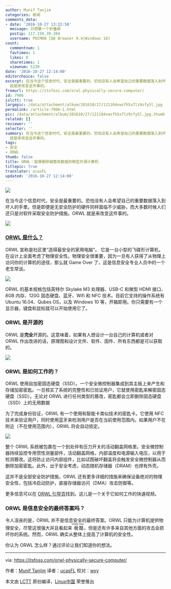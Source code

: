 ```yaml
---
author: Munif Tanjim
categories: 新闻
comments_data:
- date: '2016-10-27 13:22:58'
  message: 只想要一个折叠屏
  postip: 117.150.39.204
  username: POCMON [QQ Browser 9.4|Windows 10]
count:
  commentnum: 1
  favtimes: 1
  likes: 0
  sharetimes: 1
  viewnum: 5130
date: '2016-10-27 12:14:00'
editorchoice: false
excerpt: 在当今这个信息时代，安全是最重要的。恐怕没有人会希望自己的重要数据落入到坏人的手里。但是即便是无安全防护的硬件同样面临不少威胁，而大多数时候人们还只是对软件采取安全防护措施。ORWL
  就是来改变这件事的。
fromurl: https://itsfoss.com/orwl-physically-secure-computer/
id: 7906
islctt: true
largepic: /data/attachment/album/201610/27/121104vwsfh5x7lz9sfy5l.jpg
permalink: /article-7906-1.html
pic: /data/attachment/album/201610/27/121104vwsfh5x7lz9sfy5l.jpg.thumb.jpg
related: []
reviewer: ''
selector: ''
summary: 在当今这个信息时代，安全是最重要的。恐怕没有人会希望自己的重要数据落入到坏人的手里。但是即便是无安全防护的硬件同样面临不少威胁，而大多数时候人们还只是对软件采取安全防护措施。ORWL
  就是来改变这件事的。
tags:
- 安全
- ORWL
thumb: false
title: ORWL：能够删除被篡改数据的微型开源计算机
titlepic: true
translator: ucasFL
updated: '2016-10-27 12:14:00'
---
```


![](/data/attachment/album/201610/27/121104vwsfh5x7lz9sfy5l.jpg)


在当今这个信息时代，安全是最重要的。恐怕没有人会希望自己的重要数据落入到坏人的手里。但是即便是无安全防护的硬件同样面临不少威胁，而大多数时候人们还只是对软件采取安全防护措施。ORWL 就是来改变这件事的。


![](/data/attachment/album/201610/27/121457lvmcpwjmcpqncjz5.jpg)


### [ORWL 是什么？](http://www.design-shift.com/orwl/)


ORWL 宣称是社区里“造得最安全的家用电脑”。 它是一台小型的飞碟形计算机，在设计上全面考虑了物理安全性。物理安全很重要，因为一旦有人获得了从物理上访问你的计算机的途径，那么就 Game Over 了，这是信息安全专业人员中的一个老生常谈。


![](/data/attachment/album/201610/27/121523fjjooyo6a1lha1jo.jpg)


ORWL 的基本规格包括英特尔 Skylake M3 处理器、USB-C 和微型 HDMI 接口、8GB 内存、120G 固态硬盘、蓝牙、Wifi 和 NFC 技术。目前它支持的操作系统有 Ubuntu 16.04、Qubes OS，以及 Windows 10 等，开箱即用。你只需要有一个显示器，键盘和鼠标就可以开始使用它了。


### ORWL 是开源的


ORWL 是**完全**开源的。这意味着，如果有人想设计一台自己的计算机或者对 ORWL 作出改进的话，原理图和设计文件、软件、固件、所有东西都是可以获取的。


![](/data/attachment/album/201610/27/121551kumk79m5yyf0x9xr.jpg)


### ORWL 是如何工作的？


ORWL 使用自加密固态硬盘（SSD）。一个安全微控制器集成到其主板上来产生和存储加密密匙。一旦核实了系统的完整性和已验证用户，它就使用密匙来解密固态硬盘（SSD）。无论对 ORWL 进行任何类型的篡改，密匙都会立即删除固态硬盘（SSD）上的无用数据


为了完成身份验证，ORWL 有一个使用和智能卡类似技术的密匙卡。它使用 NFC 技术来验证用户，同时使用蓝牙来检测用户是否在当前使用范围内。如果用户不在附近（不在使用范围内），ORWL 将会自动锁定。


![](/data/attachment/album/201610/27/121603cja07djjjaddlaaz.jpg)


整个 ORWL 系统被包裹在一个到处伴有压力开关的活动翻盖网格里。安全微控制器持续监控专用惯性测量部件，活动翻盖网格，内部温度和电源输入电压，以用于检测篡改。这将防止访问内部组件，比如试图破坏翻盖将会触发安全微控制器从而删除加密密匙。此外，出于安全考虑，动态随机存储器（DRAM）也焊有外壳。


这并不是全部安全防护措施，ORWL 还有更多详细的措施来确保设备绝对的物理安全性，包括冷启动防护，直接存储器访问（DMA）攻击防御等。


更多信息可以在 [ORWL 引导页](https://www.orwl.org/)找到。这儿是一个关于它如何工作的快速视频。







### ORWL 是信息安全的最终答案吗？


令人沮丧的是，ORWL 并不是信息安全的最终答案。ORWL 只能为计算机提供物理安全，尽管这很强大并且看起来<ruby> 极酷 <rp>  （ </rp> <rt>  totally ninja </rt> <rp>  ） </rp></ruby>，但是还有许多来自其他方面的攻击会损坏你的系统。然而，ORWL 确实从整体上提高了计算机的安全性。


你认为 ORWL 怎么样？通过评论让我们知道你的想法。




---


via: <https://itsfoss.com/orwl-physically-secure-computer/>


作者：[Munif Tanjim](https://itsfoss.com/author/munif/) 译者：[ucasFL](https://github.com/ucasFL) 校对：[wxy](https://github.com/wxy)


本文由 [LCTT](https://github.com/LCTT/TranslateProject) 原创编译，[Linux中国](https://linux.cn/) 荣誉推出